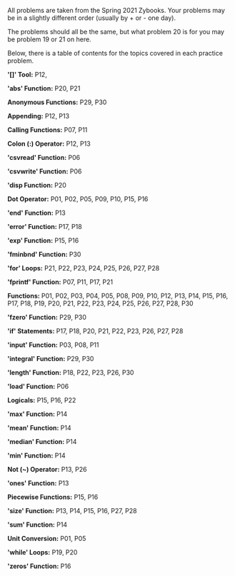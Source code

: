 All problems are taken from the Spring 2021 Zybooks. Your problems may be in a slightly different order (usually by + or - one day).

The problems should all be the same, but what problem 20 is for you may be problem 19 or 21 on here.

Below, there is a table of contents for the topics covered in each practice problem.

**'[]' Tool:**
P12, 

**'abs' Function:**
P20, P21

**Anonymous Functions:**
P29, P30

**Appending:**
P12, P13

**Calling Functions:**
P07, P11

**Colon (:) Operator:**
P12, P13

**'csvread' Function:**
P06

**'csvwrite' Function:**
P06

**'disp Function:**
P20

**Dot Operator:**
P01, P02, P05, P09, P10, P15, P16

**'end' Function:**
P13

**'error' Function:**
P17, P18

**'exp' Function:**
P15, P16

**'fminbnd' Function:**
P30

**'for' Loops:**
P21, P22, P23, P24, P25, P26, P27, P28

**'fprintf' Function:**
P07, P11, P17, P21

**Functions:**
P01, P02, P03, P04, P05, P08, P09, P10, P12, P13, P14, P15, P16, P17, P18, P19, P20, P21, P22, P23, P24, P25, P26, P27, P28, P30

**'fzero' Function:**
P29, P30

**'if' Statements:**
P17, P18, P20, P21, P22, P23, P26, P27, P28

**'input' Function:**
P03, P08, P11

**'integral' Function:**
P29, P30

**'length' Function:**
P18, P22, P23, P26, P30

**'load' Function:**
P06

**Logicals:**
P15, P16, P22

**'max' Function:**
P14

**'mean' Function:**
P14

**'median' Function:**
P14

**'min' Function:**
P14

**Not (~) Operator:**
P13, P26

**'ones' Function:**
P13

**Piecewise Functions:**
P15, P16

**'size' Function:**
P13, P14, P15, P16, P27, P28

**'sum' Function:**
P14

**Unit Conversion:**
P01, P05

**'while' Loops:**
P19, P20

**'zeros' Function:**
P16
